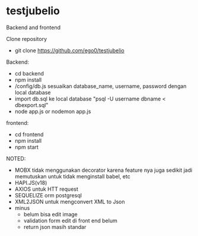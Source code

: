 # testjubelio
Backend and frontend

Clone repository
- git clone https://github.com/ego0/testjubelio

Backend:
- cd backend
- npm install
- /config/db.js sesuaikan database_name, username, password dengan local database
- import db.sql ke local database  "psql -U username dbname < dbexport.sql"
- node app.js or nodemon app.js

frontend:
- cd frontend
- npm install
- npm start

NOTED:
- MOBX tidak menggunakan decorator karena feature nya juga sedikit jadi memutuskan untuk tidak menginstall babel, etc
- HAPI.JS(v18)
- AXIOS untuk HTT request
- SEQUELIZE orm postgresql
- XML2JSON untuk mengconvert XML to Json
- minus
  - belum bisa edit image 
  - validation form edit di front end belum
  - return json masih standar
